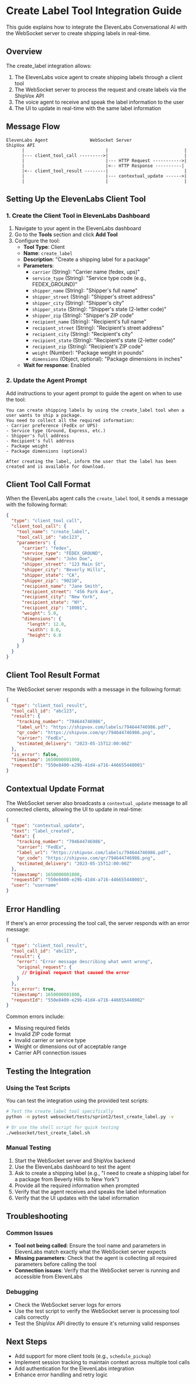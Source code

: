 # Create Label Tool Integration Guide

This guide explains how to integrate the ElevenLabs Conversational AI with the WebSocket server to create shipping labels in real-time.

## Overview

The create_label integration allows:
1. The ElevenLabs voice agent to create shipping labels through a client tool
2. The WebSocket server to process the request and create labels via the ShipVox API
3. The voice agent to receive and speak the label information to the user
4. The UI to update in real-time with the same label information

## Message Flow

```
ElevenLabs Agent                WebSocket Server                ShipVox API
      |                               |                             |
      |--- client_tool_call --------->|                             |
      |                               |--- HTTP Request ----------->|
      |                               |<-- HTTP Response ----------|
      |<-- client_tool_result --------|                             |
      |                               |--- contextual_update ------>|
      |                               |                             |
```

## Setting Up the ElevenLabs Client Tool

### 1. Create the Client Tool in ElevenLabs Dashboard

1. Navigate to your agent in the ElevenLabs dashboard
2. Go to the **Tools** section and click **Add Tool**
3. Configure the tool:
   - **Tool Type**: Client
   - **Name**: `create_label`
   - **Description**: "Create a shipping label for a package"
   - **Parameters**:
     - `carrier` (String): "Carrier name (fedex, ups)"
     - `service_type` (String): "Service type code (e.g., FEDEX_GROUND)"
     - `shipper_name` (String): "Shipper's full name"
     - `shipper_street` (String): "Shipper's street address"
     - `shipper_city` (String): "Shipper's city"
     - `shipper_state` (String): "Shipper's state (2-letter code)"
     - `shipper_zip` (String): "Shipper's ZIP code"
     - `recipient_name` (String): "Recipient's full name"
     - `recipient_street` (String): "Recipient's street address"
     - `recipient_city` (String): "Recipient's city"
     - `recipient_state` (String): "Recipient's state (2-letter code)"
     - `recipient_zip` (String): "Recipient's ZIP code"
     - `weight` (Number): "Package weight in pounds"
     - `dimensions` (Object, optional): "Package dimensions in inches"
   - **Wait for response**: Enabled

### 2. Update the Agent Prompt

Add instructions to your agent prompt to guide the agent on when to use the tool:

```
You can create shipping labels by using the create_label tool when a user wants to ship a package.
You need to collect all the required information:
- Carrier preference (FedEx or UPS)
- Service type (Ground, Express, etc.)
- Shipper's full address
- Recipient's full address
- Package weight
- Package dimensions (optional)

After creating the label, inform the user that the label has been created and is available for download.
```

## Client Tool Call Format

When the ElevenLabs agent calls the `create_label` tool, it sends a message with the following format:

```json
{
  "type": "client_tool_call",
  "client_tool_call": {
    "tool_name": "create_label",
    "tool_call_id": "abc123",
    "parameters": {
      "carrier": "fedex",
      "service_type": "FEDEX_GROUND",
      "shipper_name": "John Doe",
      "shipper_street": "123 Main St",
      "shipper_city": "Beverly Hills",
      "shipper_state": "CA",
      "shipper_zip": "90210",
      "recipient_name": "Jane Smith",
      "recipient_street": "456 Park Ave",
      "recipient_city": "New York",
      "recipient_state": "NY",
      "recipient_zip": "10001",
      "weight": 5.0,
      "dimensions": {
        "length": 12.0,
        "width": 8.0,
        "height": 6.0
      }
    }
  }
}
```

## Client Tool Result Format

The WebSocket server responds with a message in the following format:

```json
{
  "type": "client_tool_result",
  "tool_call_id": "abc123",
  "result": {
    "tracking_number": "794644746986",
    "label_url": "https://shipvox.com/labels/794644746986.pdf",
    "qr_code": "https://shipvox.com/qr/794644746986.png",
    "carrier": "FedEx",
    "estimated_delivery": "2023-05-15T12:00:00Z"
  },
  "is_error": false,
  "timestamp": 1650000001000,
  "requestId": "550e8400-e29b-41d4-a716-446655440001"
}
```

## Contextual Update Format

The WebSocket server also broadcasts a `contextual_update` message to all connected clients, allowing the UI to update in real-time:

```json
{
  "type": "contextual_update",
  "text": "label_created",
  "data": {
    "tracking_number": "794644746986",
    "carrier": "FedEx",
    "label_url": "https://shipvox.com/labels/794644746986.pdf",
    "qr_code": "https://shipvox.com/qr/794644746986.png",
    "estimated_delivery": "2023-05-15T12:00:00Z"
  },
  "timestamp": 1650000001000,
  "requestId": "550e8400-e29b-41d4-a716-446655440001",
  "user": "username"
}
```

## Error Handling

If there's an error processing the tool call, the server responds with an error message:

```json
{
  "type": "client_tool_result",
  "tool_call_id": "abc123",
  "result": {
    "error": "Error message describing what went wrong",
    "original_request": {
      // Original request that caused the error
    }
  },
  "is_error": true,
  "timestamp": 1650000001000,
  "requestId": "550e8400-e29b-41d4-a716-446655440002"
}
```

Common errors include:
- Missing required fields
- Invalid ZIP code format
- Invalid carrier or service type
- Weight or dimensions out of acceptable range
- Carrier API connection issues

## Testing the Integration

### Using the Test Scripts

You can test the integration using the provided test scripts:

```bash
# Test the create_label tool specifically
python -m pytest websocket/tests/sprint2/test_create_label.py -v

# Or use the shell script for quick testing
./websocket/test_create_label.sh
```

### Manual Testing

1. Start the WebSocket server and ShipVox backend
2. Use the ElevenLabs dashboard to test the agent
3. Ask to create a shipping label (e.g., "I need to create a shipping label for a package from Beverly Hills to New York")
4. Provide all the required information when prompted
5. Verify that the agent receives and speaks the label information
6. Verify that the UI updates with the label information

## Troubleshooting

### Common Issues

- **Tool not being called**: Ensure the tool name and parameters in ElevenLabs match exactly what the WebSocket server expects
- **Missing parameters**: Check that the agent is collecting all required parameters before calling the tool
- **Connection issues**: Verify that the WebSocket server is running and accessible from ElevenLabs

### Debugging

- Check the WebSocket server logs for errors
- Use the test script to verify the WebSocket server is processing tool calls correctly
- Test the ShipVox API directly to ensure it's returning valid responses

## Next Steps

- Add support for more client tools (e.g., `schedule_pickup`)
- Implement session tracking to maintain context across multiple tool calls
- Add authentication for the ElevenLabs integration
- Enhance error handling and retry logic
